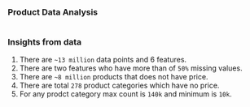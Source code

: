 ### Product Data Analysis


#

### Insights from data 

1. There are `~13 million` data points and 6 features.
2. There are two features who have more than of `50%` missing values.
3. There are `~8 million` products that does not have price.
4. There are total `278` product categories which have no price.
5. For any prodct category max count is `140k` and minimum is `10k`.
